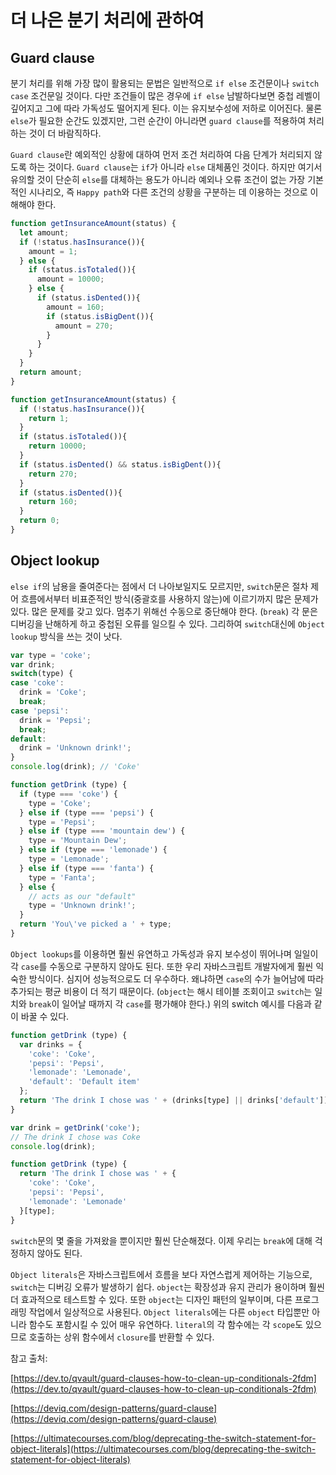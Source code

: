 # 더 나은 분기 처리에 관하여

## Guard clause

분기 처리를 위해 가장 많이 활용되는 문법은 일반적으로 `if else` 조건문이나 `switch case` 조건문일 것이다. 다만 조건들이 많은 경우에 `if else` 남발하다보면 중첩 레벨이 깊어지고 그에 따라 가독성도 떨어지게 된다. 이는 유지보수성에 저하로 이어진다. 물론 `else`가 필요한 순간도 있겠지만, 그런 순간이 아니라면 `guard clause`를 적용하여 처리하는 것이 더 바람직하다.

`Guard clause`란 예외적인 상황에 대하여 먼저 조건 처리하여 다음 단계가 처리되지 않도록 하는 것이다. `Guard clause`는 `if`가 아니라 `else` 대체품인 것이다. 하지만 여기서 유의할 것이 단순히 `else`를 대체하는 용도가 아니라 예외나 오류 조건이 없는 가장 기본적인 시나리오, 즉 `Happy path`와 다른 조건의 상황을 구분하는 데 이용하는 것으로 이해해야 한다.

```jsx
function getInsuranceAmount(status) {
  let amount;
  if (!status.hasInsurance()){
    amount = 1;
  } else {
    if (status.isTotaled()){
      amount = 10000;
    } else {
      if (status.isDented()){
        amount = 160;
        if (status.isBigDent()){
          amount = 270;
        }
      }
    }
  }
  return amount;
}
```

```jsx
function getInsuranceAmount(status) {
  if (!status.hasInsurance()){
    return 1;
  }
  if (status.isTotaled()){
    return 10000;
  }
  if (status.isDented() && status.isBigDent()){
    return 270;
  }
  if (status.isDented()){
    return 160;
  }
  return 0;
}
```


## Object lookup

 `else if`의 남용을 줄여준다는 점에서 더 나아보일지도 모르지만, `switch`문은 절차 제어 흐름에서부터 비표준적인 방식(중괄호를 사용하지 않는)에 이르기까지 많은 문제가 있다. 많은 문제를 갖고 있다. 멈추기 위해선 수동으로 중단해야 한다. (`break`) 각 문은 디버깅을 난해하게 하고 중첩된 오류를 일으킬 수 있다. 그리하여 `switch`대신에 `Object lookup` 방식을 쓰는 것이 낫다. 

```jsx
var type = 'coke';
var drink;
switch(type) {
case 'coke':
  drink = 'Coke';
  break;
case 'pepsi':
  drink = 'Pepsi';
  break;
default:
  drink = 'Unknown drink!';
}
console.log(drink); // 'Coke'
```

```jsx
function getDrink (type) {
  if (type === 'coke') {
    type = 'Coke';
  } else if (type === 'pepsi') {
    type = 'Pepsi';
  } else if (type === 'mountain dew') {
    type = 'Mountain Dew';
  } else if (type === 'lemonade') {
    type = 'Lemonade';
  } else if (type === 'fanta') {
    type = 'Fanta';
  } else {
    // acts as our "default"
    type = 'Unknown drink!';
  }
  return 'You\'ve picked a ' + type;
}
```

`Object lookups`를 이용하면 훨씬 유연하고 가독성과 유지 보수성이 뛰어나며 일일이 각 `case`를 수동으로 구분하지 않아도 된다. 또한 우리 자바스크립트 개발자에게 훨씬 익숙한 방식이다. 심지어 성능적으로도 더 우수하다. 왜냐하면 `case`의 수가 늘어남에 따라 추가되는 평균 비용이 더 적기 때문이다. (`object`는 해시 테이블 조회이고 `switch`는 일치와 `break`이 일어날 때까지 각 `case`를 평가해야 한다.) 위의 switch 예시를 다음과 같이 바꿀 수 있다.

```jsx
function getDrink (type) {
  var drinks = {
    'coke': 'Coke',
    'pepsi': 'Pepsi',
    'lemonade': 'Lemonade',
    'default': 'Default item'
  };
  return 'The drink I chose was ' + (drinks[type] || drinks['default']);
}

var drink = getDrink('coke');
// The drink I chose was Coke
console.log(drink);
```

```jsx
function getDrink (type) {
  return 'The drink I chose was ' + {
    'coke': 'Coke',
    'pepsi': 'Pepsi',
    'lemonade': 'Lemonade'
  }[type];
}
```

`switch`문의 몇 줄을 가져왔을 뿐이지만 훨씬 단순해졌다. 이제 우리는 `break`에 대해 걱정하지 않아도 된다. 

`Object literals`은 자바스크립트에서 흐름을 보다 자연스럽게 제어하는 기능으로, `switch`는 디버깅 오류가 발생하기 쉽다. `object`는 확장성과 유지 관리가 용이하며 훨씬 더 효과적으로 테스트할 수 있다. 또한 `object`는 디자인 패턴의 일부이며, 다른 프로그래밍 작업에서 일상적으로 사용된다. `Object literals`에는 다른 `object` 타입뿐만 아니라 함수도 포함시킬 수 있어 매우 유연하다. `literal`의 각 함수에는 각 `scope`도 있으므로 호출하는 상위 함수에서 `closure`를 반환할 수 있다.

참고 출처:

[https://dev.to/qvault/guard-clauses-how-to-clean-up-conditionals-2fdm](https://dev.to/qvault/guard-clauses-how-to-clean-up-conditionals-2fdm)

[https://deviq.com/design-patterns/guard-clause](https://deviq.com/design-patterns/guard-clause)

[https://ultimatecourses.com/blog/deprecating-the-switch-statement-for-object-literals](https://ultimatecourses.com/blog/deprecating-the-switch-statement-for-object-literals)